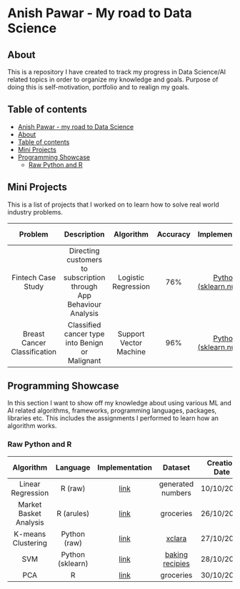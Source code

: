 # Anish Pawar - My road to Data Science

## About

This is a repository I have created to track my progress in Data Science/AI related topics in order to organize my knowledge and goals. Purpose of doing this is self-motivation, portfolio and to realign my goals.

## Table of contents
- [Anish Pawar - my road to Data Science](#Anish-Pawar---My-road-to-Data-Science)
- [About](#about)
- [Table of contents](#Table-of-contents)
- [Mini Projects](#mini-projects)
- [Programming Showcase](#programming-showcase)
	+ [Raw Python and R](#raw-python-and-r)



## Mini Projects

This is a list of projects that I worked on to learn how to solve real world industry problems.

| Problem | Description | Algorithm | Accuracy | Implementation | Dataset | Creation Date |
| :---: | :---: | :---: | :---: | :---: | :---: | :---: |
| Fintech Case Study | Directing customers to subscription through App Behaviour Analysis | Logistic Regression | 76% | [Python (sklearn,numpy)](https://github.com/anish2197/Data-Science/tree/master/Mini%20Projects/Fintech%20Case%20Study) | [App Behaviour Dataset](http://www.superdatascience.com/wp-content/uploads/2018/09/CS3_Data.zip) | 22/12/2018
| Breast Cancer Classification | Classified cancer type into Benign or Malignant | Support Vector Machine | 96% | [Python (sklearn,numpy)](https://github.com/anish2197/Data-Science/tree/master/Mini%20Projects/Breast%20Cancer%20Classification) | [Breast Cancer Wisconsin Dataset](https://www.kaggle.com/uciml/breast-cancer-wisconsin-data) | 20/11/2018


## Programming Showcase

In this section I want to show off my knowledge about using various ML and AI related algorithms, frameworks, programming languages, packages, libraries etc. This includes the assignments I performed to learn how an algorithm works.

### Raw Python and R

| Algorithm | Language | Implementation | Dataset | Creation Date |
| :---: | :---: | :---: | :---: | :---: |
| Linear Regression | R (raw) | [link](https://github.com/anish2197/Data-Science/tree/master/Notebooks%20and%20R%20scripts/Simple%20Linear%20Regression) | generated numbers | 	10/10/2018 |
| Market Basket Analysis | R (arules) | [link](https://github.com/anish2197/Data-Science/tree/master/Notebooks%20and%20R%20scripts/Market%20Basket%20Analysis) | groceries | 26/10/2018 |
| K-means Clustering | Python (raw) | [link](https://github.com/anish2197/Data-Science/tree/master/Notebooks%20and%20R%20scripts/K%20Means%20Clustering) | [xclara](https://www.kaggle.com/hdriss/xclara#xclara.csv) | 27/10/2018 |
| SVM | Python (sklearn) | [link](https://github.com/anish2197/Data-Science/tree/master/Notebooks%20and%20R%20scripts/Support%20Vector%20Machine) | [baking recipies](https://github.com/adashofdata/muffin-cupcake/blob/master/recipes_muffins_cupcakes.csv) | 28/10/2018 |
| PCA | R | [link](https://github.com/anish2197/Data-Science/tree/master/Notebooks%20and%20R%20scripts/Principal%20Component%20Analysis) | groceries | 30/10/2018 |
